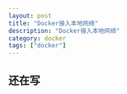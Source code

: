```yaml
---
layout: post
title: "Docker接入本地网络"
description: "Docker接入本地网络"
category: docker
tags: ["docker"]
---
```


## 还在写
